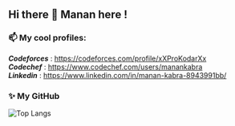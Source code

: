 ## Hi there 👋 Manan here !

<!--
**manankabra99/manankabra99** is a ✨ _special_ ✨ repository because its `README.md` (this file) appears on your GitHub profile.

Here are some ideas to get you started:

- 🔭 I’m currently working on ...
- 🌱 I’m currently learning ...
- 👯 I’m looking to collaborate on ...
- 🤔 I’m looking for help with ...
- 💬 Ask me about ...

- 😄 Pronouns: ...
- ⚡ Fun fact: ...
-->

### 📫  My cool profiles:

***Codeforces*** : https://codeforces.com/profile/xXProKodarXx </br>
***Codechef***   : https://www.codechef.com/users/manankabra </br>
***Linkedin***   : https://www.linkedin.com/in/manan-kabra-8943991bb/

### ✨ My GitHub

![Top Langs](https://github-readme-stats.vercel.app/api/top-langs/?username=manankabra99&layout=compact&theme=highcontrast)
